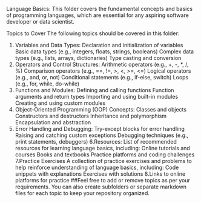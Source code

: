 
Language Basics:
This folder covers the fundamental concepts and basics of programming languages, which are essential for any aspiring software developer or data scientist.

Topics to Cover
The following topics should be covered in this folder:

1. Variables and Data Types:
Declaration and initialization of variables
Basic data types (e.g., integers, floats, strings, booleans)
Complex data types (e.g., lists, arrays, dictionaries)
Type casting and conversion
2. Operators and Control Structures:
Arithmetic operators (e.g., +, -, *, /, %)
Comparison operators (e.g., ==, !=, >, <, >=, <=)
Logical operators (e.g., and, or, not)
Conditional statements (e.g., if-else, switch)
Loops (e.g., for, while, do-while)
3. Functions and Modules:
Defining and calling functions
Function arguments and return types
Importing and using built-in modules
Creating and using custom modules
4. Object-Oriented Programming (OOP) Concepts:
Classes and objects
Constructors and destructors
Inheritance and polymorphism
Encapsulation and abstraction
5. Error Handling and Debugging:
Try-except blocks for error handling
Raising and catching custom exceptions
Debugging techniques (e.g., print statements, debuggers)
6.Resources:
List of recommended resources for learning language basics, including:
Online tutorials and courses
Books and textbooks
Practice platforms and coding challenges
7.Practice Exercises
A collection of practice exercises and problems to help reinforce understanding of language basics, including:
Code snippets with explanations
Exercises with solutions
8.Links to online platforms for practice
##Feel free to add or remove topics as per your requirements. You can also create subfolders or separate markdown files for each topic to keep your repository organized.
